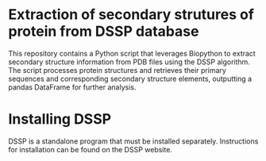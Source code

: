 # Extraction of secondary strutures of protein from DSSP database
This repository contains a Python script that leverages Biopython to extract secondary structure information from PDB files using the DSSP algorithm. The script processes protein structures and retrieves their primary sequences and corresponding secondary structure elements, outputting a pandas DataFrame for further analysis.
# Installing DSSP
DSSP is a standalone program that must be installed separately. Instructions for installation can be found on the DSSP website.
